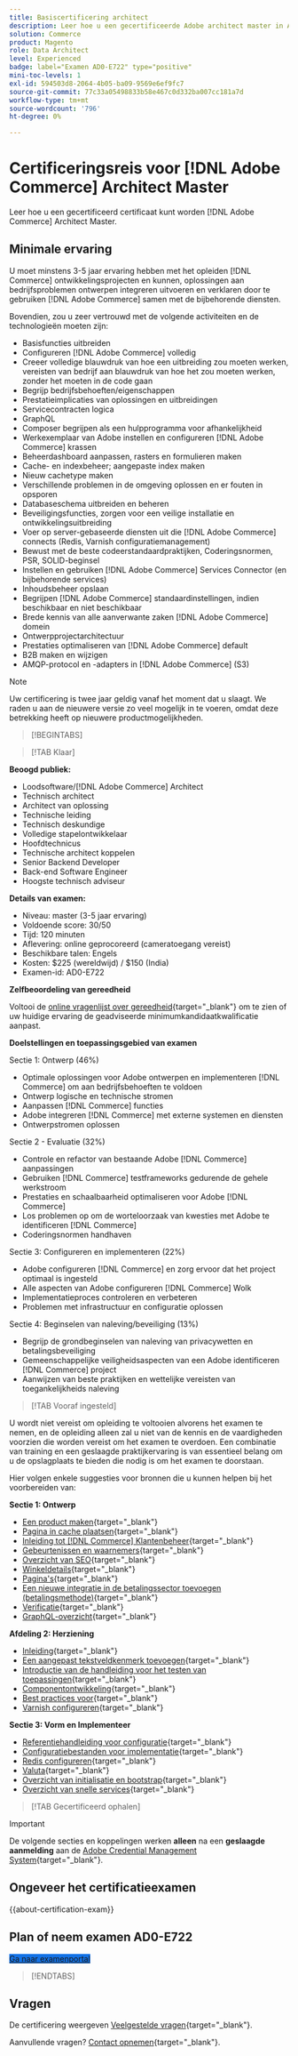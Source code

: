 ```yaml
---
title: Basiscertificering architect
description: Leer hoe u een gecertificeerde Adobe architect master in Adobe kunt worden [!DNL Commerce].
solution: Commerce
product: Magento
role: Data Architect
level: Experienced
badge: label="Examen AD0-E722" type="positive"
mini-toc-levels: 1
exl-id: 594503d8-2064-4b05-ba09-9569e6ef9fc7
source-git-commit: 77c33a05498833b58e467c0d332ba007cc181a7d
workflow-type: tm+mt
source-wordcount: '796'
ht-degree: 0%

---
```


# Certificeringsreis voor [!DNL Adobe Commerce] Architect Master

Leer hoe u een gecertificeerd certificaat kunt worden [!DNL Adobe Commerce] Architect Master.

## Minimale ervaring

U moet minstens 3-5 jaar ervaring hebben met het opleiden [!DNL Commerce] ontwikkelingsprojecten en kunnen, oplossingen aan bedrijfsproblemen ontwerpen integreren uitvoeren en verklaren door te gebruiken [!DNL Adobe Commerce] samen met de bijbehorende diensten.

Bovendien, zou u zeer vertrouwd met de volgende activiteiten en de technologieën moeten zijn:

* Basisfuncties uitbreiden
* Configureren [!DNL Adobe Commerce] volledig
* Creeer volledige blauwdruk van hoe een uitbreiding zou moeten werken, vereisten van bedrijf aan blauwdruk van hoe het zou moeten werken, zonder het moeten in de code gaan
* Begrijp bedrijfsbehoeften/eigenschappen
* Prestatieimplicaties van oplossingen en uitbreidingen
* Servicecontracten logica
* GraphQL
* Composer begrijpen als een hulpprogramma voor afhankelijkheid
* Werkexemplaar van Adobe instellen en configureren [!DNL Adobe Commerce] krassen
* Beheerdashboard aanpassen, rasters en formulieren maken
* Cache- en indexbeheer; aangepaste index maken
* Nieuw cachetype maken
* Verschillende problemen in de omgeving oplossen en er fouten in opsporen
* Databaseschema uitbreiden en beheren
* Beveiligingsfuncties, zorgen voor een veilige installatie en ontwikkelingsuitbreiding
* Voer op server-gebaseerde diensten uit die [!DNL Adobe Commerce] connects (Redis, Varnish configuratiemanagement)
* Bewust met de beste codeerstandaardpraktijken, Coderingsnormen, PSR, SOLID-beginsel
* Instellen en gebruiken [!DNL Adobe Commerce] Services Connector (en bijbehorende services)
* Inhoudsbeheer opslaan
* Begrijpen [!DNL Adobe Commerce] standaardinstellingen, indien beschikbaar en niet beschikbaar
* Brede kennis van alle aanverwante zaken [!DNL Adobe Commerce] domein
* Ontwerpprojectarchitectuur
* Prestaties optimaliseren van [!DNL Adobe Commerce] default
* B2B maken en wijzigen
* AMQP-protocol en -adapters in [!DNL Adobe Commerce] (S3)

>[!NOTE]
>
>Uw certificering is twee jaar geldig vanaf het moment dat u slaagt. We raden u aan de nieuwere versie zo veel mogelijk in te voeren, omdat deze betrekking heeft op nieuwere productmogelijkheden.

>[!BEGINTABS]

>[!TAB Klaar]

**Beoogd publiek:**

* Loodsoftware/[!DNL Adobe Commerce] Architect
* Technisch architect
* Architect van oplossing
* Technische leiding
* Technisch deskundige
* Volledige stapelontwikkelaar
* Hoofdtechnicus
* Technische architect koppelen
* Senior Backend Developer
* Back-end Software Engineer
* Hoogste technisch adviseur

**Details van examen:**

* Niveau: master (3-5 jaar ervaring)
* Voldoende score: 30/50
* Tijd: 120 minuten
* Aflevering: online geprocoreerd (cameratoegang vereist)
* Beschikbare talen: Engels
* Kosten: $225 (wereldwijd) / $150 (India)
* Examen-id: AD0-E722

**Zelfbeoordeling van gereedheid**

Voltooi de [online vragenlijst over gereedheid](https://scorpion.caveon.com/launchpad/ad-q-e718-readiness-questionnaire-for-adobe-commerce-architect-master-exam){target="_blank"} om te zien of uw huidige ervaring de geadviseerde minimumkandidaatkwalificatie aanpast.

**Doelstellingen en toepassingsgebied van examen**

Sectie 1: Ontwerp (46%)

* Optimale oplossingen voor Adobe ontwerpen en implementeren [!DNL Commerce] om aan bedrijfsbehoeften te voldoen
* Ontwerp logische en technische stromen
* Aanpassen [!DNL Commerce] functies
* Adobe integreren [!DNL Commerce] met externe systemen en diensten
* Ontwerpstromen oplossen

Sectie 2 - Evaluatie (32%)

* Controle en refactor van bestaande Adobe [!DNL Commerce] aanpassingen
* Gebruiken [!DNL Commerce] testframeworks gedurende de gehele werkstroom
* Prestaties en schaalbaarheid optimaliseren voor Adobe [!DNL Commerce]
* Los problemen op om de worteloorzaak van kwesties met Adobe te identificeren [!DNL Commerce]
* Coderingsnormen handhaven

Sectie 3: Configureren en implementeren (22%)

* Adobe configureren [!DNL Commerce] en zorg ervoor dat het project optimaal is ingesteld
* Alle aspecten van Adobe configureren [!DNL Commerce] Wolk
* Implementatieproces controleren en verbeteren
* Problemen met infrastructuur en configuratie oplossen

Sectie 4: Beginselen van naleving/beveiliging (13%)

* Begrijp de grondbeginselen van naleving van privacywetten en betalingsbeveiliging
* Gemeenschappelijke veiligheidsaspecten van een Adobe identificeren [!DNL Commerce] project
* Aanwijzen van beste praktijken en wettelijke vereisten van toegankelijkheids naleving

>[!TAB Vooraf ingesteld]

U wordt niet vereist om opleiding te voltooien alvorens het examen te nemen, en de opleiding alleen zal u niet van de kennis en de vaardigheden voorzien die worden vereist om het examen te overdoen. Een combinatie van training en een geslaagde praktijkervaring is van essentieel belang om u de opslagplaats te bieden die nodig is om het examen te doorstaan.

Hier volgen enkele suggesties voor bronnen die u kunnen helpen bij het voorbereiden van:

**Sectie 1: Ontwerp**

* [Een product maken](https://docs.magento.com/user-guide/catalog/product-create.html){target="_blank"}
* [Pagina in cache plaatsen](https://developer.adobe.com/commerce/php/development/cache/page/){target="_blank"}
* [Inleiding tot [!DNL Commerce] Klantenbeheer](https://docs.magento.com/user-guide/customers/customers-menu.html){target="_blank"}
* [Gebeurtenissen en waarnemers](https://developer.adobe.com/commerce/php/development/components/events-and-observers/){target="_blank"}
* [Overzicht van SEO](https://docs.magento.com/user-guide/marketing/seo-search.html){target="_blank"}
* [Winkeldetails](https://docs.magento.com/user-guide/configuration/configuration-basic.html){target="_blank"}
* [Pagina&#39;s](https://docs.magento.com/user-guide/cms/content-elements.html){target="_blank"}
* [Een nieuwe integratie in de betalingssector toevoegen (betalingsmethode)](https://devdocs.magento.com/guides/v2.4/payments-integrations/base-integration/integration-intro.html){target="_blank"}
* [Verificatie](https://devdocs.magento.com/guides/v2.4/get-started/authentication/gs-authentication.html){target="_blank"}
* [GraphQL-overzicht](https://devdocs.magento.com/guides/v2.4/graphql/index.html){target="_blank"}

**Afdeling 2: Herziening**

* [Inleiding](https://developer.adobe.com/commerce/php/module-reference/){target="_blank"}
* [Een aangepast tekstveldkenmerk toevoegen](https://devdocs.magento.com/guides/v2.4/howdoi/custom-attributes/introduction.html){target="_blank"}
* [Introductie van de handleiding voor het testen van toepassingen](https://devdocs.magento.com/guides/v2.4/test/testing.html){target="_blank"}
* [Componentontwikkeling](https://developer.adobe.com/commerce/php/development/components/){target="_blank"}
* [Best practices voor](https://support.magento.com/hc/en-us/categories/360002582351-Best-Practices-){target="_blank"}
* [Varnish configureren](https://devdocs.magento.com/guides/v2.4/config-guide/varnish/config-varnish.html){target="_blank"}

**Sectie 3: Vorm en Implementeer**

* [Referentiehandleiding voor configuratie](https://docs.magento.com/user-guide/configuration/general.html){target="_blank"}
* [Configuratiebestanden voor implementatie](https://devdocs.magento.com/guides/v2.4/config-guide/config/config-magento.html){target="_blank"}
* [Redis configureren](https://devdocs.magento.com/guides/v2.4/config-guide/redis/config-redis.html){target="_blank"}
* [Valuta](https://docs.magento.com/user-guide/stores/currency.html){target="_blank"}
* [Overzicht van initialisatie en bootstrap](https://devdocs.magento.com/guides/v2.4/config-guide/bootstrap/magento-bootstrap.html){target="_blank"}
* [Overzicht van snelle services](https://devdocs.magento.com/cloud/cdn/cloud-fastly.html){target="_blank"}

>[!TAB Gecertificeerd ophalen]

>[!IMPORTANT]
>
>De volgende secties en koppelingen werken **alleen** na een **geslaagde aanmelding** aan de [Adobe Credential Management System](https://www.certmetrics.com/adobe){target="_blank"}.



## Ongeveer het certificatieexamen

{{about-certification-exam}}

## Plan of neem examen AD0-E722

<a href="https://www.certmetrics.com/adobe/candidate/examity_sso.aspx?eid=AD0-E722" target="_blank" class="spectrum-Button spectrum-Button--fill spectrum-Button--accent spectrum-Button--sizeM is-margin-bottom-big-big at-element-click-tracking" style="background-color:#1473E6">

<span class="spectrum-Button-label has-no-wrap">
   Ga naar examenportal
</span>
</a>

>[!ENDTABS]

## Vragen

De certificering weergeven [Veelgestelde vragen](https://experienceleague.adobe.com/docs/certification/certification/faq.html){target="_blank"}.

Aanvullende vragen? [Contact opnemen](mailto:certif@adobe.com){target="_blank"}.
